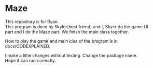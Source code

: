 # Maze  
This repository is for Ryan.  
This program is done by Skyler(best friend) and I, Skyer do the game UI part and I do the Maze part. We finish the main class together.  

How to play the game and main idea of the program is in docs/OODEXPLAINED.  

I make a little changes without testing. Change the package name.  
Hope it can run correctly.  

